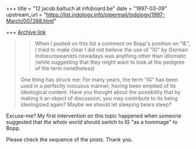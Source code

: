 +++
title = "12 jacob.baltuch at infoboard.be"
date = "1997-03-09"
upstream_url = "https://list.indology.info/pipermail/indology/1997-March/007268.html"

+++
[Archive link](https://list.indology.info/pipermail/indology/1997-March/007268.html)

>>When I posted on this list a comment on Bopp's position on "IE",
>>I tried to make clear I did not believe the use of "IG" by German
>>Indoeuropeanists nowadays was anything other than idiomatic (while suggesting
>>that they might want to look at the pedigree of the term nonetheless)
>
>One thing has struck me: For many years, the term "IG" has been used in a
>perfectly inocuous manner, having been emptied of its ideological content.
>Have you thought about the possibility that by making it an object of
>discussion, you may contribute to its being ideologized again? Maybe we
>should let sleeping bears sleep?

Excuse-me?  My first intervention on this topic happened when
someone suggested that *the whole world* should switch to IG
"as a hommage" to Bopp.

Please check the sequence of the posts. Thank you.








